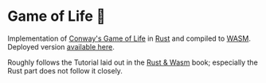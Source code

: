 # Game of Life 🦀

Implementation of [Conway's Game of Life](https://en.wikipedia.org/wiki/Conway%27s_Game_of_Life) in [Rust](https://www.rust-lang.org/) and compiled to [WASM](https://www.rust-lang.org/what/wasm). Deployed version [available here](https://aleks.bg/life/).

Roughly follows the Tutorial laid out in the [Rust & Wasm](https://rustwasm.github.io/docs/book/game-of-life/implementing.html) book; especially the Rust part does not follow it closely.
